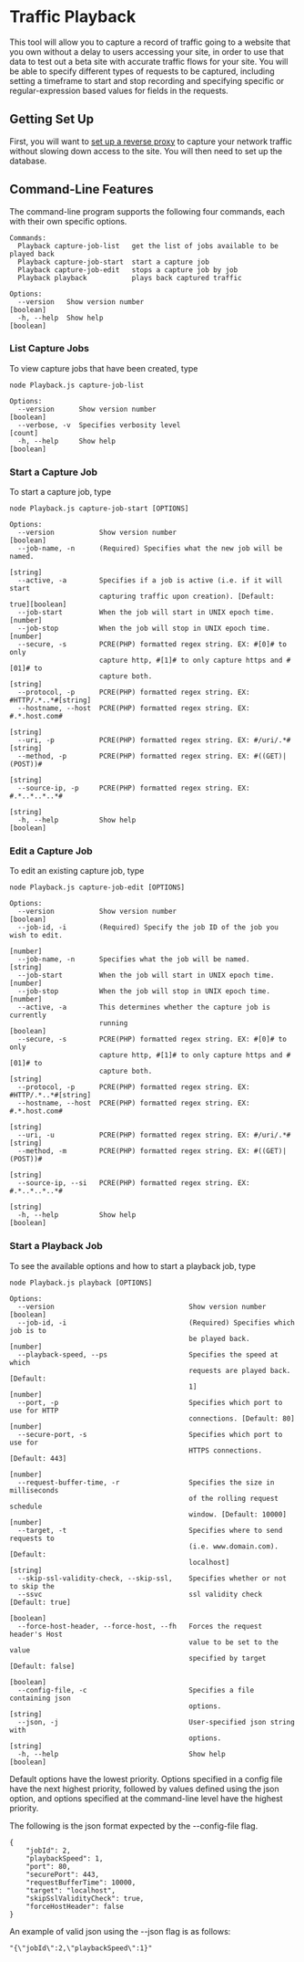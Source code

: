 # Traffic Playback

This tool will allow you to capture a record of traffic going to a website that you own without a delay to users accessing your site, in order to use that data to test out a beta site with accurate traffic flows for your site. You will be able to specify different types of requests to be captured, including setting a timeframe to start and stop recording and specifying specific or regular-expression based values for fields in the requests.

## Getting Set Up

First, you will want to [set up a reverse proxy](https://github.com/tacemonster/traffic-playback/tree/master/Capture/capture_set.md) to capture your network traffic without slowing down access to the site. You will then need to set up the database.

## Command-Line Features

The command-line program supports the following four commands, each with their own specific options.

```
Commands:
  Playback capture-job-list   get the list of jobs available to be played back
  Playback capture-job-start  start a capture job
  Playback capture-job-edit   stops a capture job by job
  Playback playback           plays back captured traffic

Options:
  --version   Show version number                                      [boolean]
  -h, --help  Show help                                                [boolean]
```

### List Capture Jobs

To view capture jobs that have been created, type
```
node Playback.js capture-job-list
```

```
Options:
  --version      Show version number                                   [boolean]
  --verbose, -v  Specifies verbosity level                               [count]
  -h, --help     Show help                                             [boolean]
```

### Start a Capture Job

To start a capture job, type

```
node Playback.js capture-job-start [OPTIONS]
```

```
Options:
  --version           Show version number                              [boolean]
  --job-name, -n      (Required) Specifies what the new job will be named.
                                                                        [string]
  --active, -a        Specifies if a job is active (i.e. if it will start
                      capturing traffic upon creation). [Default: true][boolean]
  --job-start         When the job will start in UNIX epoch time.       [number]
  --job-stop          When the job will stop in UNIX epoch time.        [number]
  --secure, -s        PCRE(PHP) formatted regex string. EX: #[0]# to only
                      capture http, #[1]# to only capture https and #[01]# to
                      capture both.                                     [string]
  --protocol, -p      PCRE(PHP) formatted regex string. EX: #HTTP/.*..*#[string]
  --hostname, --host  PCRE(PHP) formatted regex string. EX: #.*.host.com#
                                                                        [string]
  --uri, -p           PCRE(PHP) formatted regex string. EX: #/uri/.*#   [string]
  --method, -p        PCRE(PHP) formatted regex string. EX: #((GET)|(POST))#
                                                                        [string]
  --source-ip, -p     PCRE(PHP) formatted regex string. EX: #.*..*..*..*#
                                                                        [string]
  -h, --help          Show help                                        [boolean]
```

### Edit a Capture Job

To edit an existing capture job, type
```
node Playback.js capture-job-edit [OPTIONS]
```

```
Options:
  --version           Show version number                              [boolean]
  --job-id, -i        (Required) Specify the job ID of the job you wish to edit.
                                                                        [number]
  --job-name, -n      Specifies what the job will be named.             [string]
  --job-start         When the job will start in UNIX epoch time.       [number]
  --job-stop          When the job will stop in UNIX epoch time.        [number]
  --active, -a        This determines whether the capture job is currently
                      running                                          [boolean]
  --secure, -s        PCRE(PHP) formatted regex string. EX: #[0]# to only
                      capture http, #[1]# to only capture https and #[01]# to
                      capture both.                                     [string]
  --protocol, -p      PCRE(PHP) formatted regex string. EX: #HTTP/.*..*#[string]
  --hostname, --host  PCRE(PHP) formatted regex string. EX: #.*.host.com#
                                                                        [string]
  --uri, -u           PCRE(PHP) formatted regex string. EX: #/uri/.*#   [string]
  --method, -m        PCRE(PHP) formatted regex string. EX: #((GET)|(POST))#
                                                                        [string]
  --source-ip, --si   PCRE(PHP) formatted regex string. EX: #.*..*..*..*#
                                                                        [string]
  -h, --help          Show help                                        [boolean]
```

### Start a Playback Job

To see the available options and how to start a playback job, type
```
node Playback.js playback [OPTIONS]
```

```
Options:
  --version                                 Show version number        [boolean]
  --job-id, -i                              (Required) Specifies which job is to
                                            be played back.             [number]
  --playback-speed, --ps                    Specifies the speed at which
                                            requests are played back. [Default:
                                            1]                          [number]
  --port, -p                                Specifies which port to use for HTTP
                                            connections. [Default: 80]  [number]
  --secure-port, -s                         Specifies which port to use for
                                            HTTPS connections. [Default: 443]
                                                                        [number]
  --request-buffer-time, -r                 Specifies the size in milliseconds
                                            of the rolling request schedule
                                            window. [Default: 10000]    [number]
  --target, -t                              Specifies where to send requests to
                                            (i.e. www.domain.com). [Default:
                                            localhost]                  [string]
  --skip-ssl-validity-check, --skip-ssl,    Specifies whether or not to skip the
  --ssvc                                    ssl validity check [Default: true]
                                                                       [boolean]
  --force-host-header, --force-host, --fh   Forces the request header's Host
                                            value to be set to the value
                                            specified by target [Default: false]
                                                                       [boolean]
  --config-file, -c                         Specifies a file containing json
                                            options.                    [string]
  --json, -j                                User-specified json string with
                                            options.                    [string]
  -h, --help                                Show help                  [boolean]
```

Default options have the lowest priority. Options specified in a config file have the next highest priority, followed by
values defined using the json option, and options specified at the command-line level have the highest priority.

The following is the json format expected by the --config-file flag.
```
{
    "jobId": 2,
    "playbackSpeed": 1,
    "port": 80,
    "securePort": 443,
    "requestBufferTime": 10000,
    "target": "localhost",
    "skipSslValidityCheck": true,
    "forceHostHeader": false
}
```

An example of valid json using the --json flag is as follows:
```
"{\"jobId\":2,\"playbackSpeed\":1}"
```